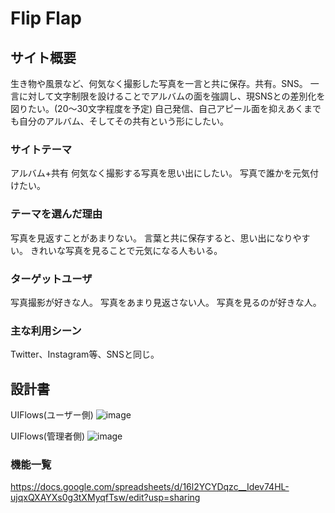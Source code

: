 # Flip Flap

## サイト概要
生き物や風景など、何気なく撮影した写真を一言と共に保存。共有。SNS。
一言に対して文字制限を設けることでアルバムの面を強調し、現SNSとの差別化を図りたい。(20～30文字程度を予定)
自己発信、自己アピール面を抑えあくまでも自分のアルバム、そしてその共有という形にしたい。

### サイトテーマ
アルバム+共有
何気なく撮影する写真を思い出にしたい。
写真で誰かを元気付けたい。

### テーマを選んだ理由
写真を見返すことがあまりない。
言葉と共に保存すると、思い出になりやすい。
きれいな写真を見ることで元気になる人もいる。

### ターゲットユーザ
写真撮影が好きな人。
写真をあまり見返さない人。
写真を見るのが好きな人。

### 主な利用シーン
Twitter、Instagram等、SNSと同じ。

## 設計書
UIFlows(ユーザー側)
![image](https://user-images.githubusercontent.com/61011568/81190967-6e629200-8ff3-11ea-805b-5ad519f909d2.png)

UIFlows(管理者側)
![image](https://user-images.githubusercontent.com/61011568/81072792-a5687300-8f21-11ea-8c17-2d2421df6c84.png)

### 機能一覧
https://docs.google.com/spreadsheets/d/16l2YCYDqzc__Idev74HL-ujqxQXAYXs0g3tXMyqfTsw/edit?usp=sharing
